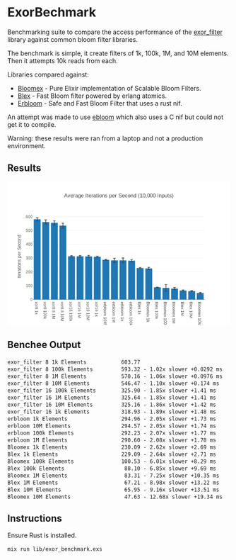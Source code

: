 # ExorBechmark

Benchmarking suite to compare the access performance of the [exor_filter](https://github.com/mpope9/exor_filter) library against common bloom filter libraries.

The benchmark is simple, it create filters of 1k, 100k, 1M, and 10M elements.  Then it attempts 10k reads from each.

Libraries compared against:
* [Bloomex](https://github.com/gmcabrita/bloomex) - Pure Elixir implementation of Scalable Bloom Filters.
* [Blex](https://github.com/gyson/blex) - Fast Bloom filter powered by erlang atomics.
* [Erbloom](https://github.com/Vonmo/erbloom) - Safe and Fast Bloom Filter that uses a rust nif.

An attempt was made to use [ebloom](https://github.com/basho/ebloom) which also uses a C nif but could not get it to compile.

Warning: these results were ran from a laptop and not a production environment.

## Results
![Benchmark Graph](/images/results.png)

## Benchee Output

```
exor_filter 8 1k Elements           603.77
exor_filter 8 100k Elements         593.32 - 1.02x slower +0.0292 ms
exor_filter 8 1M Elements           570.16 - 1.06x slower +0.0976 ms
exor_filter 8 10M Elements          546.47 - 1.10x slower +0.174 ms
exor_filter 16 100k Elements        325.90 - 1.85x slower +1.41 ms
exor_filter 16 1M Elements          325.64 - 1.85x slower +1.41 ms
exor_filter 16 10M Elements         325.16 - 1.86x slower +1.42 ms
exor_filter 16 1k Elements          318.93 - 1.89x slower +1.48 ms
erbloom 1k Elements                 294.96 - 2.05x slower +1.73 ms
erbloom 10M Elements                294.57 - 2.05x slower +1.74 ms
erbloom 100k Elements               292.23 - 2.07x slower +1.77 ms
erbloom 1M Elements                 290.60 - 2.08x slower +1.78 ms
Bloomex 1k Elements                 230.09 - 2.62x slower +2.69 ms
Blex 1k Elements                    229.09 - 2.64x slower +2.71 ms
Bloomex 100k Elements               100.53 - 6.01x slower +8.29 ms
Blex 100k Elements                   88.10 - 6.85x slower +9.69 ms
Bloomex 1M Elements                  83.31 - 7.25x slower +10.35 ms
Blex 1M Elements                     67.21 - 8.98x slower +13.22 ms
Blex 10M Elements                    65.95 - 9.16x slower +13.51 ms
Bloomex 10M Elements                 47.63 - 12.68x slower +19.34 ms
```

## Instructions
Ensure Rust is installed.

```bash
mix run lib/exor_benchmark.exs
```
